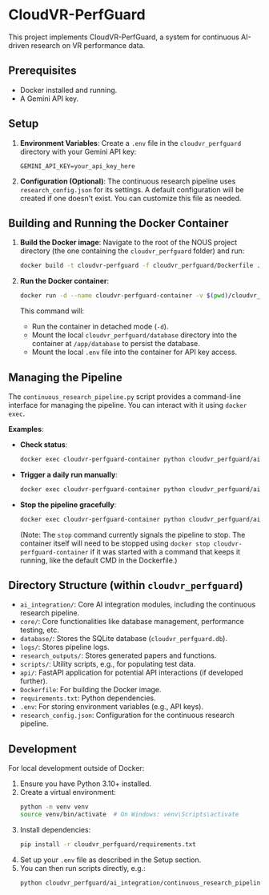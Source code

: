 # CloudVR-PerfGuard

This project implements CloudVR-PerfGuard, a system for continuous AI-driven research on VR performance data.

## Prerequisites

- Docker installed and running.
- A Gemini API key.

## Setup

1.  **Environment Variables**:
    Create a `.env` file in the `cloudvr_perfguard` directory with your Gemini API key:
    ```
    GEMINI_API_KEY=your_api_key_here
    ```

2.  **Configuration (Optional)**:
    The continuous research pipeline uses `research_config.json` for its settings. A default configuration will be created if one doesn't exist. You can customize this file as needed.

## Building and Running the Docker Container

1.  **Build the Docker image**:
    Navigate to the root of the NOUS project directory (the one containing the `cloudvr_perfguard` folder) and run:
    ```bash
    docker build -t cloudvr-perfguard -f cloudvr_perfguard/Dockerfile .
    ```

2.  **Run the Docker container**:
    ```bash
    docker run -d --name cloudvr-perfguard-container -v $(pwd)/cloudvr_perfguard/database:/app/database -v $(pwd)/cloudvr_perfguard/.env:/app/.env cloudvr-perfguard
    ```
    This command will:
    - Run the container in detached mode (`-d`).
    - Mount the local `cloudvr_perfguard/database` directory into the container at `/app/database` to persist the database.
    - Mount the local `.env` file into the container for API key access.

## Managing the Pipeline

The `continuous_research_pipeline.py` script provides a command-line interface for managing the pipeline. You can interact with it using `docker exec`.

**Examples**:

-   **Check status**:
    ```bash
    docker exec cloudvr-perfguard-container python cloudvr_perfguard/ai_integration/continuous_research_pipeline.py status
    ```

-   **Trigger a daily run manually**:
    ```bash
    docker exec cloudvr-perfguard-container python cloudvr_perfguard/ai_integration/continuous_research_pipeline.py run-daily
    ```

-   **Stop the pipeline gracefully**:
    ```bash
    docker exec cloudvr-perfguard-container python cloudvr_perfguard/ai_integration/continuous_research_pipeline.py stop
    ```
    (Note: The `stop` command currently signals the pipeline to stop. The container itself will need to be stopped using `docker stop cloudvr-perfguard-container` if it was started with a command that keeps it running, like the default CMD in the Dockerfile.)

## Directory Structure (within `cloudvr_perfguard`)

-   `ai_integration/`: Core AI integration modules, including the continuous research pipeline.
-   `core/`: Core functionalities like database management, performance testing, etc.
-   `database/`: Stores the SQLite database (`cloudvr_perfguard.db`).
-   `logs/`: Stores pipeline logs.
-   `research_outputs/`: Stores generated papers and functions.
-   `scripts/`: Utility scripts, e.g., for populating test data.
-   `api/`: FastAPI application for potential API interactions (if developed further).
-   `Dockerfile`: For building the Docker image.
-   `requirements.txt`: Python dependencies.
-   `.env`: For storing environment variables (e.g., API keys).
-   `research_config.json`: Configuration for the continuous research pipeline.

## Development

For local development outside of Docker:

1.  Ensure you have Python 3.10+ installed.
2.  Create a virtual environment:
    ```bash
    python -m venv venv
    source venv/bin/activate  # On Windows: venv\Scripts\activate
    ```
3.  Install dependencies:
    ```bash
    pip install -r cloudvr_perfguard/requirements.txt
    ```
4.  Set up your `.env` file as described in the Setup section.
5.  You can then run scripts directly, e.g.:
    ```bash
    python cloudvr_perfguard/ai_integration/continuous_research_pipeline.py start
    ```
